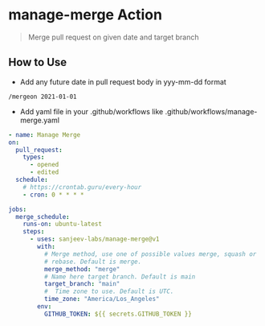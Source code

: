 # manage-merge Action

> Merge pull request on given date and target branch

## How to Use

- Add any future date in pull request body in yyy-mm-dd format

```
/mergeon 2021-01-01

```

- Add yaml file in your .github/workflows like .github/workflows/manage-merge.yaml

```yml
- name: Manage Merge
on:
  pull_request:
    types:
      - opened
      - edited
  schedule:
    # https://crontab.guru/every-hour
    - cron: 0 * * * *

jobs:
  merge_schedule:
    runs-on: ubuntu-latest
    steps:
      - uses: sanjeev-labs/manage-merge@v1
        with:
          # Merge method, use one of possible values merge, squash or
          # rebase. Default is merge.
          merge_method: "merge"
          # Name here target branch. Default is main
          target_branch: "main"
          #  Time zone to use. Default is UTC.
          time_zone: "America/Los_Angeles"
        env:
          GITHUB_TOKEN: ${{ secrets.GITHUB_TOKEN }}
```
